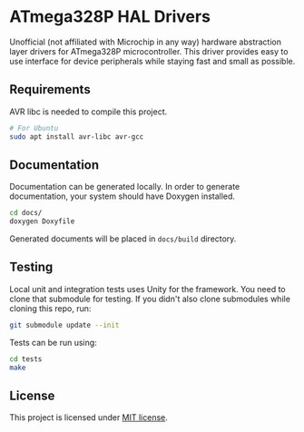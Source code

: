 # ATmega328P HAL Drivers

Unofficial (not affiliated with Microchip in any way) hardware abstraction layer
drivers for ATmega328P microcontroller. This driver provides easy to use
interface for device peripherals while staying fast and small as possible.

## Requirements

AVR libc is needed to compile this project.

```sh
# For Ubuntu
sudo apt install avr-libc avr-gcc
```

## Documentation

Documentation can be generated locally. In order to generate documentation, your
system should have Doxygen installed.

```sh
cd docs/
doxygen Doxyfile
```

Generated documents will be placed in `docs/build` directory.

## Testing

Local unit and integration tests uses Unity for the framework. You need to clone
that submodule for testing. If you didn't also clone submodules while cloning
this repo, run:

```sh
git submodule update --init
```

Tests can be run using:

```sh
cd tests
make
```

## License

This project is licensed under [MIT license](LICENSE).

